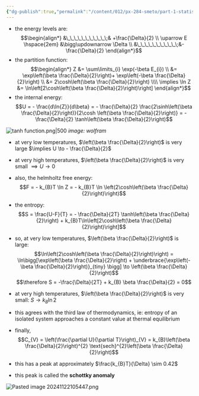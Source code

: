```yaml
---
{"dg-publish":true,"permalink":"/content/012/px-284-smeto/part-1-statistical-mechanics/e-single-particle-partition-function/px-284-e2-two-level-system-revisited/","noteIcon":"1","created":"2024-11-25T10:50:32.000+00:00","updated":"2024-12-23T22:43:28.438+00:00"}
---
```


- the energy levels are: 
$$\begin{align*}
&\_\_\_\_\_\_\_\_\_\_\;& +\frac{\Delta}{2}  \\ 
\uparrow E \hspace{2em}  &\bigg\updownarrow \Delta \\
&\_\_\_\_\_\_\_\_\_\_\;&- \frac{\Delta}{2}
\end{align*}$$
- the partition function: 
$$\begin{align*}
	Z &= \sum\limits_{i} \exp(-\beta E_{i}) \\
	&= \exp\left(\beta \frac{\Delta}{2}\right)+ \exp\left(-\beta \frac{\Delta}{2}\right) \\
	&= 2\cosh\left(\beta \frac{\Delta}{2}\right) \\\\ 
	\implies \ln Z &= \ln\left[2\cosh\left(\beta \frac{\Delta}{2}\right)\right]
\end{align*}$$
- the internal energy: 
$$U = - \frac{d\ln{Z}}{d\beta} = - \frac{\Delta}{2} \frac{2\sinh\left(\beta \frac{\Delta}{2}\right)}{2\cosh \left(\beta \frac{\Delta}{2}\right)} = - \frac{\Delta}{2} \tanh\left(\beta \frac{\Delta}{2}\right)$$

![tanh function.png|500](/img/user/pics/tanh%20function.png)
*image: wolfram*

- at very low temperatures, $\left(\beta \frac{\Delta}{2}\right)$ is very large $\implies U \to - \frac{\Delta}{2}$
- at very high temperatures, $\left(\beta \frac{\Delta}{2}\right)$ is very small $\implies U \to 0$

- also, the helmholtz free energy:
$$F = - k_{B}T \ln Z = - k_{B}T \ln \left(2\cosh\left(\beta \frac{\Delta}{2}\right)\right)$$
- the entropy: 
$$S = \frac{U-F}{T} = - \frac{\Delta}{2T} \tanh\left(\beta \frac{\Delta}{2}\right) + k_{B}T\ln\left[2\cosh\left(\beta \frac{\Delta}{2}\right)\right]$$
- so, at very low temperatures, $\left(\beta \frac{\Delta}{2}\right)$ is large: 
$$\ln\left(2\cosh\left(\beta \frac{\Delta}{2}\right)\right) = \ln\bigg[\exp\left(\beta \frac{\Delta}{2}\right) + \underbrace{\exp\left(-\beta \frac{\Delta}{2}\right)}_{tiny} \bigg] \to \left(\beta \frac{\Delta}{2}\right)$$
$$\therefore S = -\frac{\Delta}{2T} + k_{B} \beta \frac{\Delta}{2} = 0$$
- at very high temperatures, $\left(\beta \frac{\Delta}{2}\right)$ is very small: $S \to k_{B} \ln 2$
- this agrees with the third law of thermodynamics, ie: entropy of an isolated system approaches a constant value at thermal equilibrium

- finally, 
$$C_{V} = \left(\frac{\partial U}{\partial T}\right)_{V} = k_{B}\left(\beta \frac{\Delta}{2}\right)^{2} \text{sech}^{2}\left(\beta \frac{\Delta}{2}\right)$$
- this has a peak at approximately $\frac{k_{B}T}{\Delta} \sim 0.42$
- this peak is called the **schottky anomaly**

![Pasted image 20241122105447.png](/img/user/pics/Pasted%20image%2020241122105447.png)
